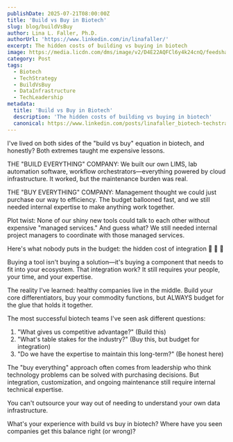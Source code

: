 ```yaml
---
publishDate: 2025-07-21T08:00:00Z
title: 'Build vs Buy in Biotech'
slug: blog/buildVsBuy
author: Lina L. Faller, Ph.D.
authorUrl: 'https://www.linkedin.com/in/linafaller/'
excerpt: The hidden costs of building vs buying in biotech
image: https://media.licdn.com/dms/image/v2/D4E22AQFCl6y4k24cnQ/feedshare-shrink_800/B4EZgtxDD4GwAg-/0/1753114489791?e=1756339200&v=beta&t=X6QeAY3FfrL7Vn9DNeEsh5A1r_sZqL7ghWIrYKmzh3o
category: Post
tags:
  - Biotech
  - TechStrategy
  - BuildVsBuy
  - DataInfrastructure
  - TechLeadership
metadata:
  title: 'Build vs Buy in Biotech'
  description: 'The hidden costs of building vs buying in biotech'
  canonical: https://www.linkedin.com/posts/linafaller_biotech-techstrategy-buildvsbuy-activity-7353095124425265153-5yGa?utm_source=share&utm_medium=member_desktop&rcm=ACoAAATZB5MBqJ_1K5vjD4H8pzXOCeXJAzwKjQs
---
```


I've lived on both sides of the "build vs buy" equation in biotech, and honestly? Both extremes taught me expensive lessons.

THE "BUILD EVERYTHING" COMPANY: We built our own LIMS, lab automation software, workflow orchestrators—everything powered by cloud infrastructure. It worked, but the maintenance burden was real.

THE "BUY EVERYTHING" COMPANY: Management thought we could just purchase our way to efficiency. The budget ballooned fast, and we still needed internal expertise to make anything work together.

Plot twist: None of our shiny new tools could talk to each other without expensive "managed services." And guess what? We still needed internal project managers to coordinate with those managed services.

Here's what nobody puts in the budget: the hidden cost of integration 💸 💸 💸 

Buying a tool isn't buying a solution—it's buying a component that needs to fit into your ecosystem. That integration work? It still requires your people, your time, and your expertise.

The reality I've learned: healthy companies live in the middle. Build your core differentiators, buy your commodity functions, but ALWAYS budget for the glue that holds it together.

The most successful biotech teams I've seen ask different questions:

1. "What gives us competitive advantage?" (Build this)
2. "What's table stakes for the industry?" (Buy this, but budget for integration)
3. "Do we have the expertise to maintain this long-term?" (Be honest here)

The "buy everything" approach often comes from leadership who think technology problems can be solved with purchasing decisions. But integration, customization, and ongoing maintenance still require internal technical expertise.

You can't outsource your way out of needing to understand your own data infrastructure.

What's your experience with build vs buy in biotech? Where have you seen companies get this balance right (or wrong)?